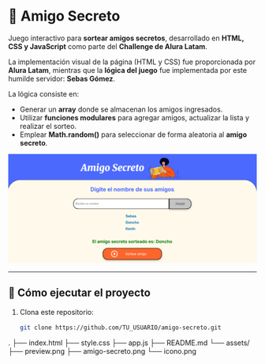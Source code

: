 # 🎁 Amigo Secreto

Juego interactivo para **sortear amigos secretos**, desarrollado en **HTML, CSS y JavaScript** como parte del **Challenge de Alura Latam**.

La implementación visual de la página (HTML y CSS) fue proporcionada por **Alura Latam**, mientras que la **lógica del juego** fue implementada por este humilde servidor: **Sebas Gómez**.

La lógica consiste en:
- Generar un **array** donde se almacenan los amigos ingresados.
- Utilizar **funciones modulares** para agregar amigos, actualizar la lista y realizar el sorteo.
- Emplear **Math.random()** para seleccionar de forma aleatoria al **amigo secreto**.

![Vista previa del proyecto](img.png)

---

## 🚀 Cómo ejecutar el proyecto

1. Clona este repositorio:

   ```bash
   git clone https://github.com/TU_USUARIO/amigo-secreto.git

.
├── index.html
├── style.css
├── app.js
├── README.md
└── assets/
    ├── preview.png
    ├── amigo-secreto.png
    └── icono.png
